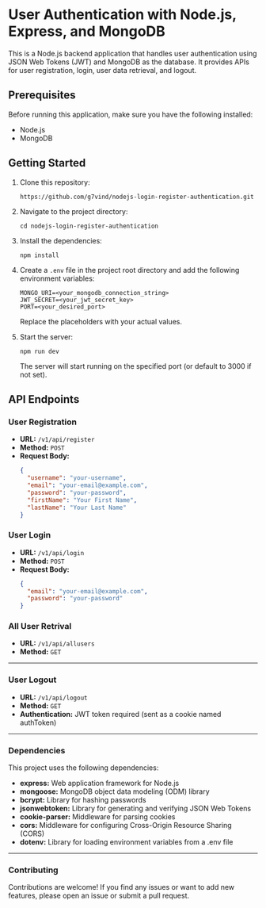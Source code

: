 # User Authentication with Node.js, Express, and MongoDB

This is a Node.js backend application that handles user authentication using JSON Web Tokens (JWT) and MongoDB as the database. It provides APIs for user registration, login, user data retrieval, and logout.

## Prerequisites

Before running this application, make sure you have the following installed:

- Node.js
- MongoDB

## Getting Started

1. Clone this repository:

    ```
    https://github.com/g7vind/nodejs-login-register-authentication.git
    ```

2. Navigate to the project directory:

    ```
    cd nodejs-login-register-authentication
    ```

3. Install the dependencies:

    ```
    npm install
    ```

4. Create a `.env` file in the project root directory and add the following environment variables:

    ```
    MONGO_URI=<your_mongodb_connection_string>
    JWT_SECRET=<your_jwt_secret_key>
    PORT=<your_desired_port>
    ```

   Replace the placeholders with your actual values.

5. Start the server:

    ```
    npm run dev
    ```

   The server will start running on the specified port (or default to 3000 if not set).

## API Endpoints

### User Registration

- **URL:** `/v1/api/register`
- **Method:** `POST`
- **Request Body:**
  ```json
  {
    "username": "your-username",
    "email": "your-email@example.com",
    "password": "your-password",
    "firstName": "Your First Name",
    "lastName": "Your Last Name"
  }

### User Login

- **URL:** `/v1/api/login`
- **Method:** `POST`
- **Request Body:**
  ```json
  {
    "email": "your-email@example.com",
    "password": "your-password"
  }

### All User Retrival

- **URL:** `/v1/api/allusers`
- **Method:** `GET`

---

### User Logout

- **URL:** `/v1/api/logout`
- **Method:** `GET`
- **Authentication:** JWT token required (sent as a cookie named authToken)

---

### Dependencies

This project uses the following dependencies:

- **express:** Web application framework for Node.js
- **mongoose:** MongoDB object data modeling (ODM) library
- **bcrypt:** Library for hashing passwords
- **jsonwebtoken:** Library for generating and verifying JSON Web Tokens
- **cookie-parser:** Middleware for parsing cookies
- **cors:** Middleware for configuring Cross-Origin Resource Sharing (CORS)
- **dotenv:** Library for loading environment variables from a .env file

---

### Contributing

Contributions are welcome! If you find any issues or want to add new features, please open an issue or submit a pull request.

